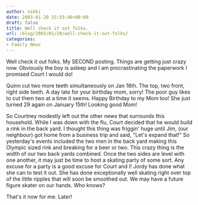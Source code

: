 ```yaml
---
author: nikki
date: 2003-01-20 15:53:46+00:00
draft: false
title: Well check it out folks.
url: /blog/2003/01/20/well-check-it-out-folks/
categories:
- Family News
---
```


Well check it out folks.  My SECOND posting.  Things are getting just crazy now.  Obviously the boy is asleep and I am procrastinating the paperwork I promised Court I would do!  




Quinn cut two more teeth simultaneously on Jan 16th.  The top, two front, right side teeth.  A day late for your birthday mom, sorry!  The poor guy likes to cut them two at a time it seems.  Happy Birthday to my Mom too!  She just turned 29 again on January 15th!  Looking good Mom!




So Courtney modestly left out the other news that surrounds this household.  While I was down with the flu, Court decided that he would build a rink in the back yard.  I thought this thing was friggin' huge until Jim, (our neighbour) got home from a business trip and said, "Let's expand that!"  So yesterday's events included the two men in the back yard making this Olympic sized rink and breaking for a beer or two.  This crazy thing is the width of our two back yards combined.  Once the two sides are level with one another, it may just be time to host a skating party of some sort.  Any excuse for a party is a good excuse for Court and I!  Jordy has done what she can to test it out. She has done exceptionally well skating right over top of the little ripples that will soon be smoothed out.  We may have a future figure skater on our hands.  Who knows? 




That's it now for me. Later!




